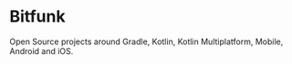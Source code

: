 # Bitfunk

Open Source projects around Gradle, Kotlin, Kotlin Multiplatform, Mobile, Android and iOS.
